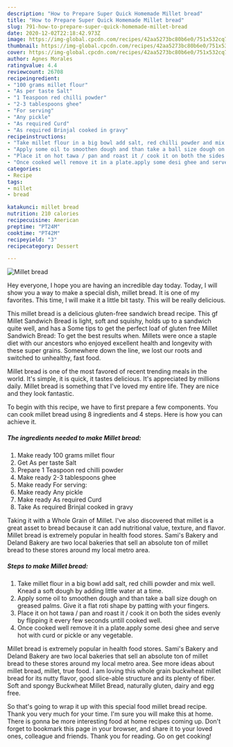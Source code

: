 ```yaml
---
description: "How to Prepare Super Quick Homemade Millet bread"
title: "How to Prepare Super Quick Homemade Millet bread"
slug: 791-how-to-prepare-super-quick-homemade-millet-bread
date: 2020-12-02T22:18:42.973Z
image: https://img-global.cpcdn.com/recipes/42aa5273bc80b6e0/751x532cq70/millet-bread-recipe-main-photo.jpg
thumbnail: https://img-global.cpcdn.com/recipes/42aa5273bc80b6e0/751x532cq70/millet-bread-recipe-main-photo.jpg
cover: https://img-global.cpcdn.com/recipes/42aa5273bc80b6e0/751x532cq70/millet-bread-recipe-main-photo.jpg
author: Agnes Morales
ratingvalue: 4.4
reviewcount: 26708
recipeingredient:
- "100 grams millet flour"
- "As per taste Salt"
- "1 Teaspoon red chilli powder"
- "2-3 tablespoons ghee"
- "For serving"
- "Any pickle"
- "As required Curd"
- "As required Brinjal cooked in gravy"
recipeinstructions:
- "Take millet flour in a big bowl add salt, red chilli powder and mix well. Knead a soft dough by adding little water at a time."
- "Apply some oil to smoothen dough and than take a ball size dough on greased palms. Give it a flat roti shape by patting with your fingers."
- "Place it on hot tawa / pan and roast it / cook it on both the sides evenly by flipping it every few seconds untill cooked well."
- "Once cooked well remove it in a plate.apply some desi ghee and serve hot with curd or pickle or any vegetable."
categories:
- Recipe
tags:
- millet
- bread

katakunci: millet bread 
nutrition: 210 calories
recipecuisine: American
preptime: "PT24M"
cooktime: "PT42M"
recipeyield: "3"
recipecategory: Dessert

---
```



![Millet bread](https://img-global.cpcdn.com/recipes/42aa5273bc80b6e0/751x532cq70/millet-bread-recipe-main-photo.jpg)

Hey everyone, I hope you are having an incredible day today. Today, I will show you a way to make a special dish, millet bread. It is one of my favorites. This time, I will make it a little bit tasty. This will be really delicious.

This millet bread is a delicious gluten-free sandwich bread recipe. This gf Millet Sandwich Bread is light, soft and squishy, holds up to a sandwich quite well, and has a Some tips to get the perfect loaf of gluten free Millet Sandwich Bread: To get the best results when. Millets were once a staple diet with our ancestors who enjoyed excellent health and longevity with these super grains. Somewhere down the line, we lost our roots and switched to unhealthy, fast food.

Millet bread is one of the most favored of recent trending meals in the world. It's simple, it is quick, it tastes delicious. It's appreciated by millions daily. Millet bread is something that I've loved my entire life. They are nice and they look fantastic.


To begin with this recipe, we have to first prepare a few components. You can cook millet bread using 8 ingredients and 4 steps. Here is how you can achieve it.

<!--inarticleads1-->

##### The ingredients needed to make Millet bread:

1. Make ready 100 grams millet flour
1. Get As per taste Salt
1. Prepare 1 Teaspoon red chilli powder
1. Make ready 2-3 tablespoons ghee
1. Make ready For serving:
1. Make ready Any pickle
1. Make ready As required Curd
1. Take As required Brinjal cooked in gravy


Taking it with a Whole Grain of Millet. I&#39;ve also discovered that millet is a great asset to bread because it can add nutritional value, texture, and flavor. Millet bread is extremely popular in health food stores. Sami&#39;s Bakery and Deland Bakery are two local bakeries that sell an absolute ton of millet bread to these stores around my local metro area. 

<!--inarticleads2-->

##### Steps to make Millet bread:

1. Take millet flour in a big bowl add salt, red chilli powder and mix well. Knead a soft dough by adding little water at a time.
1. Apply some oil to smoothen dough and than take a ball size dough on greased palms. Give it a flat roti shape by patting with your fingers.
1. Place it on hot tawa / pan and roast it / cook it on both the sides evenly by flipping it every few seconds untill cooked well.
1. Once cooked well remove it in a plate.apply some desi ghee and serve hot with curd or pickle or any vegetable.


Millet bread is extremely popular in health food stores. Sami&#39;s Bakery and Deland Bakery are two local bakeries that sell an absolute ton of millet bread to these stores around my local metro area. See more ideas about millet bread, millet, true food. I am loving this whole grain buckwheat millet bread for its nutty flavor, good slice-able structure and its plenty of fiber. Soft and spongy Buckwheat Millet Bread, naturally gluten, dairy and egg free. 

So that's going to wrap it up with this special food millet bread recipe. Thank you very much for your time. I'm sure you will make this at home. There is gonna be more interesting food at home recipes coming up. Don't forget to bookmark this page in your browser, and share it to your loved ones, colleague and friends. Thank you for reading. Go on get cooking!
